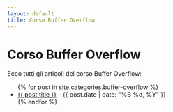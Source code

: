 ```yaml
---
layout: default
title: Corso Buffer Overflow
---
```


# Corso Buffer Overflow

Ecco tutti gli articoli del corso Buffer Overflow:

<ul>
  {% for post in site.categories.buffer-overflow %}
    <li>
      <a href="{{ site.baseurl }}{{ post.url }}">{{ post.title }}</a> - {{ post.date | date: "%B %d, %Y" }}
    </li>
  {% endfor %}
</ul>